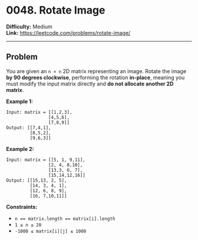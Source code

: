 # 0048. Rotate Image

**Difficulty:** Medium  
**Link:** https://leetcode.com/problems/rotate-image/

---

## Problem

You are given an `n × n` 2D matrix representing an image. Rotate the image **by 90 degrees clockwise**, performing the rotation **in‑place**, meaning you must modify the input matrix directly and **do not allocate another 2D matrix**.

**Example 1:**

    Input: matrix = [[1,2,3],
                    [4,5,6],
                    [7,8,9]]
    Output: [[7,4,1],
             [8,5,2],
             [9,6,3]]

**Example 2:**

    Input: matrix = [[5, 1, 9,11],
                    [2, 4, 8,10],
                    [13,3, 6, 7],
                    [15,14,12,16]]
    Output: [[15,13, 2, 5],
             [14, 3, 4, 1],
             [12, 6, 8, 9],
             [16, 7,10,11]]

**Constraints:**

- `n == matrix.length == matrix[i].length`
- `1 ≤ n ≤ 20`
- `-1000 ≤ matrix[i][j] ≤ 1000`

